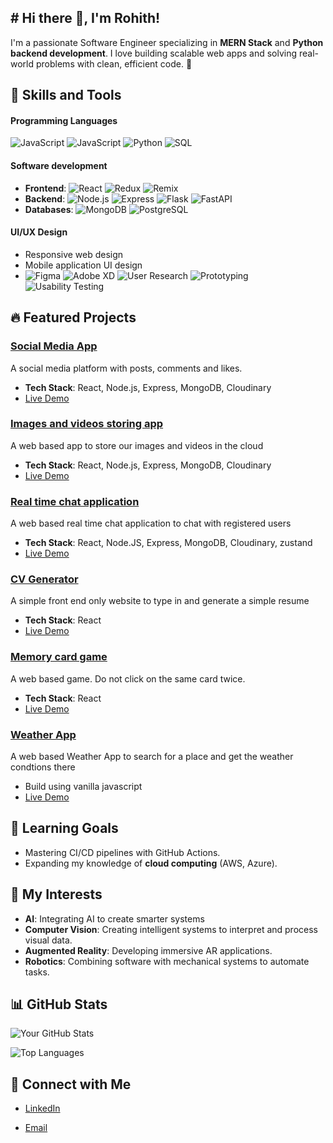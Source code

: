 ## # Hi there 👋, I'm Rohith!

I'm a passionate Software Engineer specializing in **MERN Stack** and **Python backend development**. I love building scalable web apps and solving real-world problems with clean, efficient code. 🌟

## 🚀 Skills and Tools

#### Programming Languages

![JavaScript](https://img.shields.io/badge/-JavaScript-F7DF1E?logo=javascript&logoColor=black) ![JavaScript](https://img.shields.io/badge/-TypeScript-3675d9?logo=typescript&logoColor=white) ![Python](https://img.shields.io/badge/-Python-edf1f7?logo=python&logoColor=black) ![SQL](https://img.shields.io/badge/-SQL-036e13?logo=sql&logoColor=white)

#### Software development

- **Frontend**: ![React](https://img.shields.io/badge/-React-f0f1f2?logo=react&logoColor=black) ![Redux](https://img.shields.io/badge/-Redux-764ABC?logo=redux&logoColor=white) ![Remix](https://img.shields.io/badge/-Remix-black?logo=remix&logoColor=white)
- **Backend**: ![Node.js](https://img.shields.io/badge/-Node.js-339933?logo=node.js&logoColor=white) ![Express](https://img.shields.io/badge/-Express.js-000?logo=express&logoColor=white) ![Flask](https://img.shields.io/badge/-Flask-000000?logo=flask&logoColor=white) ![FastAPI](https://img.shields.io/badge/-FastAPI-009688?logo=fastapi&logoColor=white)
- **Databases**: ![MongoDB](https://img.shields.io/badge/-MongoDB-47A248?logo=mongodb&logoColor=white) ![PostgreSQL](https://img.shields.io/badge/-PostgreSQL-4169E1?logo=postgresql&logoColor=white)

#### **UI/UX Design**

- Responsive web design
- Mobile application UI design
- ![Figma](https://img.shields.io/badge/-Figma-F24E1E?logo=figma&logoColor=white)
  ![Adobe XD](https://img.shields.io/badge/-AdobeXD-FF61F6?logo=adobexd&logoColor=white)
  ![User Research](https://img.shields.io/badge/-User%20Research-000000?logo=read-the-docs&logoColor=white)
  ![Prototyping](https://img.shields.io/badge/-Prototyping-FF9900?logo=sketch&logoColor=white)
  ![Usability Testing](https://img.shields.io/badge/-Usability%20Testing-4285F4?logo=google&logoColor=white)

## 🔥 Featured Projects

### [Social Media App](https://github.com/Roh1512/clubhouse)

A social media platform with posts, comments and likes.

- **Tech Stack**: React, Node.js, Express, MongoDB, Cloudinary
- [Live Demo](https://clubhouse-79wp.onrender.com)

### [Images and videos storing app](https://github.com/Roh1512/image-backup)

A web based app to store our images and videos in the cloud

- **Tech Stack**: React, Node.js, Express, MongoDB, Cloudinary
- [Live Demo](https://image-backup.onrender.com)

### [Real time chat application](https://github.com/Roh1512/chat_app_chatty)

A web based real time chat application to chat with registered users

- **Tech Stack**: React, Node.JS, Express, MongoDB, Cloudinary, zustand
- [Live Demo](https://chat-app-chatty-3jaa.onrender.com/)

### [CV Generator](https://github.com/Roh1512/CV-App)

A simple front end only website to type in and generate a simple resume

- **Tech Stack**: React
- [Live Demo](https://cvgeneratorapp-roh.netlify.app)

### [Memory card game](https://github.com/Roh1512/MemoryGame)

A web based game. Do not click on the same card twice.

- **Tech Stack**: React
- [Live Demo](https://memory-card-game123.netlify.app)

### [Weather App](https://github.com/Roh1512/WeatherApp)

A web based Weather App to search for a place and get the weather condtions there

- Build using vanilla javascript
- [Live Demo](https://roh1512.github.io/WeatherApp)

## 🌱 Learning Goals

- Mastering CI/CD pipelines with GitHub Actions.
- Expanding my knowledge of **cloud computing** (AWS, Azure).

## 🚀 My Interests

- **AI**: Integrating AI to create smarter systems
- **Computer Vision**: Creating intelligent systems to interpret and process visual data.
- **Augmented Reality**: Developing immersive AR applications.
- **Robotics**: Combining software with mechanical systems to automate tasks.

## 📊 GitHub Stats

![Your GitHub Stats](https://github-readme-stats.vercel.app/api?username=Roh1512&show_icons=true&theme=radical)

![Top Languages](https://github-readme-stats.vercel.app/api/top-langs/?username=Roh1512&layout=compact&theme=cobalt)

## 🤝 Connect with Me

- [LinkedIn](https://www.linkedin.com/in/rohith-ashok1512/)
<!-- - [Portfolio](https://not-yet-done)  -->
- [Email](mailto:rohith1512a@gmail.com)

<!--
**Roh1512/Roh1512** is a ✨ _special_ ✨ repository because its `README.md` (this file) appears on your GitHub profile.

Here are some ideas to get you started:

- 🔭 I’m currently working on ...
- 🌱 I’m currently learning ...
- 👯 I’m looking to collaborate on ...
- 🤔 I’m looking for help with ...
- 💬 Ask me about ...
- 📫 How to reach me: ...
- 😄 Pronouns: ...
- ⚡ Fun fact: ...
-->
